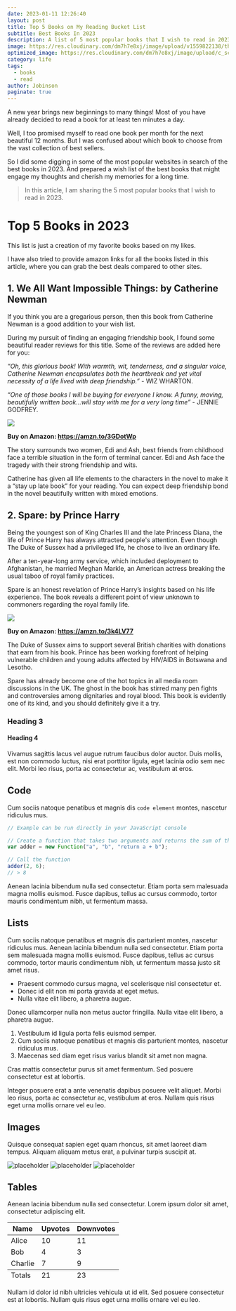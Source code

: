 ```yaml
---
date: 2023-01-11 12:26:40
layout: post
title: Top 5 Books on My Reading Bucket List 
subtitle: Best Books In 2023
description: A list of 5 most popular books that I wish to read in 2023. 
image: https://res.cloudinary.com/dm7h7e8xj/image/upload/v1559822138/theme9_v273a9.jpg
optimized_image: https://res.cloudinary.com/dm7h7e8xj/image/upload/c_scale,w_380/v1559822138/theme9_v273a9.jpg
category: life
tags:
  - books
  - read
author: Jobinson
paginate: true
---
```


A new year brings new beginnings to many things! Most of you have already decided to read a book for at least ten minutes a day. 

Well, I too promised myself to read one book per month for the next beautiful 12 months. But I was confused about which book to choose from the vast collection of best sellers. 

So I did some digging in some of the most popular websites in search of the best books in 2023. And prepared a wish list of the best books that might engage my thoughts and cherish my memories for a long time. 

> In this article, I am sharing the 5 most popular books that I wish to read in 2023.

<!--page-->

<!-- ## Inline HTML elements-->

<!--HTML defines a long list of available inline tags, a complete list of which can be found on the [Mozilla Developer Network](https://developer.mozilla.org/en-US/docs/Web/HTML/Element).

- **To bold text**, use `<strong>`.
- *To italicize text*, use `<em>`.
- Abbreviations, like <abbr title="HyperText Markup Langage">HTML</abbr> should use `<abbr>`, with an optional `title` attribute for the full phrase.
- Citations, like <cite>&mdash; Thiago Rossener</cite>, should use `<cite>`.
- <del>Deleted</del> text should use `<del>` and <ins>inserted</ins> text should use `<ins>`.
- Superscript <sup>text</sup> uses `<sup>` and subscript <sub>text</sub> uses `<sub>`.

Most of these elements are styled by browsers with few modifications on our part.-->

<!--page-->

# Top 5 Books in 2023

This list is just a creation of my favorite books based on my likes. 

I have also tried to provide amazon links for all the books listed in this article, where you can grab the best deals compared to other sites.


## 1. We All Want Impossible Things: by Catherine Newman

If you think you are a gregarious person, then this book from Catherine Newman is a good addition to your wish list. 

During my pursuit of finding an engaging friendship book, I found some beautiful reader reviews for this title. Some of the reviews are added here for you:

<cite>“Oh, this glorious book! With warmth, wit, tenderness, and a singular voice, Catherine Newman encapsulates both the heartbreak and yet vital necessity of a life lived with deep friendship.”</cite> - WIZ WHARTON.

<cite>“One of those books I will be buying for everyone I know. A funny, moving, beautifully written book...will stay with me for a very long time”</cite> - JENNIE GODFREY.

<a href="https://www.amazon.co.uk/All-Want-Impossible-Things-friendship/dp/085752898X?crid=1RDVC5ALNGC2G&keywords=we+all+want+impossible+things+catherine+newman&qid=1673033650&sprefix=we+all+wan%2Caps%2C138&sr=8-1&linkCode=li3&tag=pjobinson-21&linkId=bec031d8e769c9c381a51af38353ad31&language=en_GB&ref_=as_li_ss_il" target="_blank"><img border="0" src="//ws-eu.amazon-adsystem.com/widgets/q?_encoding=UTF8&ASIN=085752898X&Format=_SL250_&ID=AsinImage&MarketPlace=GB&ServiceVersion=20070822&WS=1&tag=pjobinson-21&language=en_GB" ></a><img src="https://ir-uk.amazon-adsystem.com/e/ir?t=pjobinson-21&language=en_GB&l=li3&o=2&a=085752898X" width="1" height="1" border="0" alt="" style="border:none !important; margin:0px !important;" />

<strong> Buy on Amazon: <a href="https://amzn.to/3GDotWp">https://amzn.to/3GDotWp</a> </strong>

The story surrounds two women, Edi and Ash, best friends from childhood face a terrible situation in the form of terminal cancer. Edi and Ash face the tragedy with their strong friendship and wits.

Catherine has given all life elements to the characters in the novel to make it a “stay up late book” for your reading. You can expect deep friendship bond in the novel beautifully written with mixed emotions. 


## 2. Spare: by Prince Harry

Being the youngest son of King Charles III and the late Princess Diana, the life of Prince Harry has always attracted people's attention. Even though The Duke of Sussex had a privileged life, he chose to live an ordinary life. 

After a ten-year-long army service, which included deployment to Afghanistan, he married Meghan Markle, an American actress breaking the usual taboo of royal family practices. 

Spare is an honest revelation of Prince Harry’s insights based on his life experience. The book reveals a different point of view unknown to commoners regarding the royal family life. 

<a href="https://www.amazon.co.uk/Spare-Prince-Harry-Duke-Sussex/dp/0857504797?pd_rd_w=ZbJpN&content-id=amzn1.sym.0fda7aac-1695-4f0a-89eb-24bbf1c36412&pf_rd_p=0fda7aac-1695-4f0a-89eb-24bbf1c36412&pf_rd_r=AVXZ693ZV96BVC2SB7YE&pd_rd_wg=SiaNq&pd_rd_r=1b496835-98e6-4253-8790-e209187c341d&pd_rd_i=0857504797&linkCode=li3&tag=pjobinson-21&linkId=9d4c7278ad3a7c0ec4dfdc424c96eb30&language=en_GB&ref_=as_li_ss_il" target="_blank"><img border="0" src="//ws-eu.amazon-adsystem.com/widgets/q?_encoding=UTF8&ASIN=0857504797&Format=_SL250_&ID=AsinImage&MarketPlace=GB&ServiceVersion=20070822&WS=1&tag=pjobinson-21&language=en_GB" ></a><img src="https://ir-uk.amazon-adsystem.com/e/ir?t=pjobinson-21&language=en_GB&l=li3&o=2&a=0857504797" width="1" height="1" border="0" alt="" style="border:none !important; margin:0px !important;" />

<strong> Buy on Amazon: <a href= "https://amzn.to/3k4LV77">https://amzn.to/3k4LV77</a> </strong>

The Duke of Sussex aims to support several British charities with donations that earn from his book. Prince has been working forefront of helping vulnerable children and young adults affected by HIV/AIDS in Botswana and Lesotho.

Spare has already become one of the hot topics in all media room discussions in the UK. The ghost in the book has stirred many pen fights and controversies among dignitaries and royal blood. This book is evidently one of its kind, and you should definitely give it a try.


### Heading 3

#### Heading 4

Vivamus sagittis lacus vel augue rutrum faucibus dolor auctor. Duis mollis, est non commodo luctus, nisi erat porttitor ligula, eget lacinia odio sem nec elit. Morbi leo risus, porta ac consectetur ac, vestibulum at eros.

## Code

Cum sociis natoque penatibus et magnis dis `code element` montes, nascetur ridiculus mus.

```js
// Example can be run directly in your JavaScript console

// Create a function that takes two arguments and returns the sum of those arguments
var adder = new Function("a", "b", "return a + b");

// Call the function
adder(2, 6);
// > 8
```

<!--page-->

Aenean lacinia bibendum nulla sed consectetur. Etiam porta sem malesuada magna mollis euismod. Fusce dapibus, tellus ac cursus commodo, tortor mauris condimentum nibh, ut fermentum massa.

## Lists

Cum sociis natoque penatibus et magnis dis parturient montes, nascetur ridiculus mus. Aenean lacinia bibendum nulla sed consectetur. Etiam porta sem malesuada magna mollis euismod. Fusce dapibus, tellus ac cursus commodo, tortor mauris condimentum nibh, ut fermentum massa justo sit amet risus.

* Praesent commodo cursus magna, vel scelerisque nisl consectetur et.
* Donec id elit non mi porta gravida at eget metus.
* Nulla vitae elit libero, a pharetra augue.

Donec ullamcorper nulla non metus auctor fringilla. Nulla vitae elit libero, a pharetra augue.

1. Vestibulum id ligula porta felis euismod semper.
2. Cum sociis natoque penatibus et magnis dis parturient montes, nascetur ridiculus mus.
3. Maecenas sed diam eget risus varius blandit sit amet non magna.

<!--page-->

Cras mattis consectetur purus sit amet fermentum. Sed posuere consectetur est at lobortis.

Integer posuere erat a ante venenatis dapibus posuere velit aliquet. Morbi leo risus, porta ac consectetur ac, vestibulum at eros. Nullam quis risus eget urna mollis ornare vel eu leo.

## Images

Quisque consequat sapien eget quam rhoncus, sit amet laoreet diam tempus. Aliquam aliquam metus erat, a pulvinar turpis suscipit at.

![placeholder](https://placehold.it/800x400 "Large example image")
![placeholder](https://placehold.it/400x200 "Medium example image")
![placeholder](https://placehold.it/200x200 "Small example image")

## Tables

Aenean lacinia bibendum nulla sed consectetur. Lorem ipsum dolor sit amet, consectetur adipiscing elit.

<table>
  <thead>
    <tr>
      <th>Name</th>
      <th>Upvotes</th>
      <th>Downvotes</th>
    </tr>
  </thead>
  <tfoot>
    <tr>
      <td>Totals</td>
      <td>21</td>
      <td>23</td>
    </tr>
  </tfoot>
  <tbody>
    <tr>
      <td>Alice</td>
      <td>10</td>
      <td>11</td>
    </tr>
    <tr>
      <td>Bob</td>
      <td>4</td>
      <td>3</td>
    </tr>
    <tr>
      <td>Charlie</td>
      <td>7</td>
      <td>9</td>
    </tr>
  </tbody>
</table>

<!--page-->

Nullam id dolor id nibh ultricies vehicula ut id elit. Sed posuere consectetur est at lobortis. Nullam quis risus eget urna mollis ornare vel eu leo.










